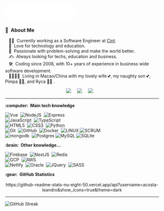 <img src="images/svg/header_en.svg"></img>


### :space_invader: &nbsp;About Me

&nbsp;&nbsp;&nbsp;:technologist: &nbsp;Currently working as a Software Engineer at [Cint](https://www.cint.com/). \
&nbsp;&nbsp;&nbsp;:seedling: &nbsp;Love for technology and education.\
&nbsp;&nbsp;&nbsp;:heartbeat: &nbsp;Passionate with problem-solving and make the world better.\
&nbsp;&nbsp;&nbsp;:writing_hand: &nbsp;Always looking for techs, education and business.\
&nbsp;&nbsp;&nbsp;:hammer_and_wrench: &nbsp;Coding since 2008, with 10+ years of experience in business wide software development.\
&nbsp;&nbsp;&nbsp;:family_man_woman_girl_girl: &nbsp;Living in Macao/China with my lovely wife :two_hearts:, my naughty son :two_hearts:, Pimpa :service_dog:, and Ryca :service_dog: .

<p align="center">
  <a href="mailto:contact@acostaleandro.com?subject=Hello%20Leandro%20Acosta"><img src="https://img.shields.io/badge/gmail-%23D14836.svg?&style=for-the-badge&logo=gmail&logoColor=white" /></a>&nbsp;&nbsp;&nbsp;&nbsp;
  <a href="https://www.instagram.com/acosta.dev/"><img src="https://img.shields.io/badge/instagram-%23dc2743.svg?&style=for-the-badge&logo=instagram&logoColor=white" /></a>&nbsp;&nbsp;&nbsp;&nbsp;
  <a href="https://www.linkedin.com/in/acostaleandro/"><img src="https://img.shields.io/badge/linkedin-%230077B5.svg?&style=for-the-badge&logo=linkedin&logoColor=white" /></a>&nbsp;&nbsp;&nbsp;&nbsp;
</p>

<hr/>

  <summary><b>:computer: &nbsp;Main tech knowledge</b></summary>

![Vue](https://img.shields.io/badge/Vue-3-green)&nbsp;
![NodeJS](https://img.shields.io/badge/NODEJS-339933.svg?&style=flat&logo=node.js&logoColor=white)&nbsp;
![Express](https://img.shields.io/badge/Express.js-404D59?style=flat)\
![JavaScript](https://img.shields.io/badge/JAVASCRIPT-323330.svg?&style=flat&logo=javascript&logoColor=%23F7DF1E)&nbsp;
![TypeScript](https://img.shields.io/badge/TYPESCRIPT-%23007ACC.svg?&style=flat&logo=typescript&logoColor=white)&nbsp;\
![HTML5](https://img.shields.io/badge/HTML5-E34F26.svg?&style=flat&logo=html5&logoColor=white)&nbsp;
![CSS3](https://img.shields.io/badge/CSS3-%231572B6.svg?&style=flat&logo=css3&logoColor=white)&nbsp;
![Python](https://img.shields.io/badge/Python-3776AB?style=flat&logo=python&logoColor=white)&nbsp;\
![Git](https://img.shields.io/badge/GIT-%23F05033.svg?&style=flat&logo=git&logoColor=white)&nbsp;
![GitHub](https://img.shields.io/badge/GITHUB-%23121011.svg?&style=flat&logo=github&logoColor=white)&nbsp;
![Docker](https://img.shields.io/badge/DOCKER-2496ED.svg?&style=flat&logo=docker&logoColor=white)&nbsp;
![LINUX](https://img.shields.io/badge/LINUX-FCC624?style=flat-square&logo=linux&logoColor=black)
![SCRUM](https://img.shields.io/badge/SCRUM-6DB33F.svg?&style=flat&logo=ddd&logoColor=white)&nbsp;\
![mongodb](https://img.shields.io/badge/MongoDB-4EA94B?style=flat&logo=mongodb&logoColor=white)&nbsp;
![Postgres](https://img.shields.io/badge/POSTGRES-%23316192.svg?&style=flat&logo=postgresql&logoColor=white)
![MySQL](https://img.shields.io/badge/MARIADB-4479A1.svg?&style=flat&logo=mariadb&logoColor=white)
![SQLite](https://img.shields.io/badge/SQLITE-003B57.svg?&style=flat&logo=sqlite&logoColor=white)

  <summary><b>:brain: &nbsp;Other knowledge...</b></summary>

![Firebase](https://img.shields.io/badge/FIREBASE-FFCA28.svg?&style=flat&logo=firebase&logoColor=black)&nbsp;
![NestJS](https://img.shields.io/badge/NESTJS-E0234E.svg?&style=flat&logo=nestjs&logoColor=white)&nbsp;
![Redis](https://img.shields.io/badge/REDIS-DC382D.svg?&style=flat&logo=redis&logoColor=white)&nbsp;\
![GCP](https://img.shields.io/badge/GOOGLE%20CLOUD%20PLATAFORM-4285F4.svg?&style=flat&logo=google-cloud&logoColor=white)&nbsp;
![AWS](https://img.shields.io/badge/AMAZON%20AWS-232F3E.svg?&style=flat&logo=amazon-aws&logoColor=white)&nbsp;\
![Netlify](https://img.shields.io/badge/Netlify-00C7B7?style=flat&logo=netlify&logoColor=white)&nbsp;
![Oracle](https://img.shields.io/badge/ORACLE-F80000.svg?&style=flat&logo=oracle&logoColor=white)&nbsp;
![JQuery](https://img.shields.io/badge/JQUERY-0769AD.svg?&style=flat&logo=jquery&logoColor=white)&nbsp;
![SASS](https://img.shields.io/badge/SASS-CC6699.svg?&style=flat&logo=sass&logoColor=white)&nbsp;


  <summary><b>:gear: &nbsp;GitHub Statistics</b></summary>
  <br/>
<div align="center">
  https://github-readme-stats-nu-eight-50.vercel.app/api?username=acosta-leandro&show_icons=true&theme=dark
</div>

<hr/>

<div>
<img src="https://streak-stats.demolab.com?user=acosta-leandro&theme=dark" alt="GitHub Streak" />
</div>



[//]: # ()
[//]: # ()
[//]: # (<p align="right">)

[//]: # (<img src="https://komarev.com/ghpvc/?username=brunotacca&style=plastic&label=Views"><img>)

[//]: # ([![GitHub Streak]&#40;https://streak-stats.demolab.com?user=acosta-leandro&theme=dark&#41;]&#40;https://git.io/streak-stats&#41;</p>)
